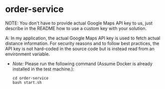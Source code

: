 # order-service

NOTE: You don't have to provide actual Google Maps API key to us, just describe in the README how to use a custom key with your solution.

A: In my application, the actual Google Maps API key is used to fetch actual distance information. For security reasons and to follow best practices, the API key is not hard-coded in the source code but is instead read from an environment variable.

  - *Note:* Please run the following command (Assume Docker is already installed in the test machine.):  
    ```
    cd order-service
    bash start.sh
    ```
